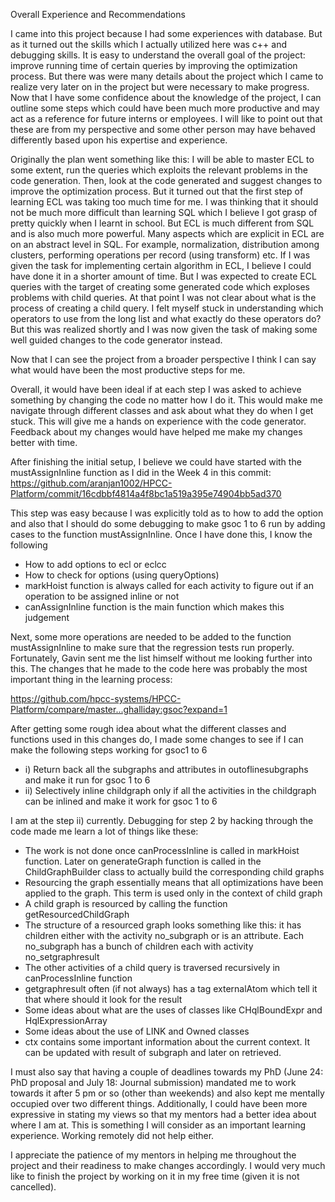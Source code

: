 Overall Experience and Recommendations

I came into this project because I had some experiences with database. But as it turned out the skills which I actually utilized here was c++ and debugging skills. It is easy to understand the overall goal of the project: improve running time of certain queries by improving the optimization process. But there was were many details about the project which I came to realize very later on in the project but were necessary to make progress. Now that I have some confidence about the knowledge of the project, I can outline some steps which could have been much more productive and may act as a reference for future interns or employees. I will like to point out that these are from my perspective and some other person may have behaved differently based upon his expertise and experience. 

Originally the plan went something like this: I will be able to master ECL to some extent, run the queries which exploits the relevant problems in the code generation. Then, look at the code generated and suggest changes to improve the optimization process. But it turned out that the first step of learning ECL was taking too much time for me. I was thinking that it should not be much more difficult than learning SQL which I believe I got grasp of pretty quickly when I learnt in school. But ECL is much different from SQL and is also much more powerful. Many aspects which are explicit in ECL are on an abstract level in SQL. For example, normalization, distribution among clusters, performing operations per record (using transform) etc. If I was given the task for implementing certain algorithm in ECL, I believe I could have done it in a shorter amount of time. But I was expected to create ECL queries with the target of creating some generated code which exploses problems with child queries. At that point I was not clear about what is the process of creating a child query. I felt myself stuck in understanding which operators to use from the long list and what exactly do these operators do? But this was realized shortly and I was now given the task of making some well guided changes to the code generator instead. 

Now that I can see the project from a broader perspective I think I can say what would have been the most productive steps for me. 

Overall, it would have been ideal if at each step I was asked to achieve something by changing the code no matter how I do it. This would make me  navigate through different classes and ask about what they do when I get stuck. This will give me a hands on experience with the code generator. Feedback about my changes would have helped me make my changes better with time.

After finishing the initial setup, I believe we could have started with the mustAssignInline function as I did in the Week 4 in this commit:
https://github.com/aranjan1002/HPCC-Platform/commit/16cdbbf4814a4f8bc1a519a395e74904bb5ad370

This step was easy because I was explicitly told as to how to add the option and also that I should do some debugging to make gsoc 1 to 6 run by adding cases to the function mustAssignInline. Once I have done this, I know the following
* How to add options to ecl or eclcc
* How to check for options (using queryOptions)
* markHoist function is always called for each activity to figure out if an operation to be assigned inline or not
* canAssignInline function is the main function which makes this judgement

Next, some more operations are needed to be added to the function mustAssignInline to make sure that the regression tests run properly. Fortunately, Gavin sent me the list himself without me looking further into this. The changes that he made to the code here was probably the most important thing in the learning process:

https://github.com/hpcc-systems/HPCC-Platform/compare/master...ghalliday:gsoc?expand=1

After getting some rough idea about what the different classes and functions used in this changes do, I made some changes to see if I can make the following steps working for gsoc1 to 6
* i) Return back all the subgraphs and attributes in outoflinesubgraphs and make it run for gsoc 1 to 6
* ii) Selectively inline childgraph only if all the activities in the childgraph can be inlined and make it work for gsoc 1 to 6

I am at the step ii) currently. Debugging for step 2 by hacking through the code made me learn a lot of things like these:
* The work is not done once canProcessInline is called in markHoist function. Later on generateGraph function is called in the ChildGraphBuilder class to actually build the corresponding child graphs
* Resourcing the graph essentially means that all optimizations have been applied to the graph. This term is used only in the context of child graph
* A child graph is resourced by calling the function getResourcedChildGraph
* The structure of a resourced graph looks something like this: it has children either with the activity no_subgraph or is an attribute. Each no_subgraph has a bunch of children each with activity no_setgraphresult
* The other activities of a child query is traversed recursively in canProcessInline function
* getgraphresult often (if not always) has a tag externalAtom which tell it that where should it look for the result
* Some ideas about what are the uses of classes like CHqlBoundExpr and HqlExpressionArray 
* Some ideas about the use of LINK and Owned classes
* ctx contains some important information about the current context. It can be updated with result of subgraph and later on retrieved.

I must also say that having a couple of deadlines towards my PhD (June 24: PhD proposal and July 18: Journal submission) mandated me to work towards it after 5 pm or so (other than weekends) and also kept me mentally occupied over two different things. Additionally, I could have been more expressive in stating my views so that my mentors had a better idea about where I am at. This is something I will consider as an important learning experience. Working remotely did not help either.

I appreciate the patience of my mentors in helping me throughout the project and their readiness to make changes accordingly. I would very much like to finish the project by working on it in my free time (given it is not cancelled). 
